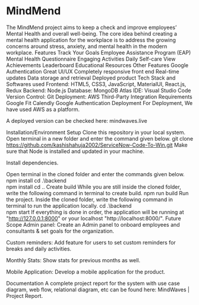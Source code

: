 # MindMend
The MindMend project aims to keep a check and improve employees’ Mental Health and overall well-being. The core idea behind creating a mental health application for the workplace is to address the growing concerns around stress, anxiety, and mental health in the modern workplace.
Features
Track Your Goals
Employee Assistance Program (EAP)
Mental Health Questionnaire
Engaging Activities
Daily Self-care
View Achievements
Leaderboard
Educational Resources
Other Features
Google Authentication
Great UI/UX
Completely responsive front end
Real-time updates
Data storage and retrieval
Deployed product
Tech Stack and Softwares used
Frontend: HTML5, CSS3, JavaScript, MaterialUI, React.js, Redux
Backend: Node.js
Database: MongoDB Atlas
IDE: Visual Studio Code
Version Control: Git
Deployment: AWS
Third-Party Integration Requirements
Google Fit
Calendly
Google Authentication
Deployment
For Deployment, We have used AWS as a platform.

A deployed version can be checked here: mindwaves.live

Installation/Environment Setup
Clone this repository in your local system.
Open terminal in a new folder and enter the command given below.
git clone https://github.com/kashishahuja2002/ServiceNow-Code-To-Win.git
Make sure that Node is installed and updated in your machine.

Install dependencies.

Open terminal in the cloned folder and enter the commands given below.
npm install
cd .\backend\
npm install
cd ..
Create build
While you are still inside the cloned folder, write the following command in terminal to create build.
npm run build
Run the project.
Inside the cloned folder, write the following command in terminal to run the application locally.
cd .\backend\
npm start
If everything is done in order, the application will be running at "http://127.0.0.1:8000" or your localhost "http://localhost:8000/".
Future Scope
Admin panel: Create an Admin panel to onboard employees and consultants & set goals for the organization.

Custom reminders: Add feature for users to set custom reminders for breaks and daily activities.

Monthly Stats: Show stats for previous months as well.

Mobile Application: Develop a mobile application for the product.

Documentation
A complete project report for the system with use case diagram, web flow, relational diagram, etc can be found here: MindWaves | Project Report.
